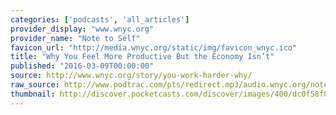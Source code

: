 ```yaml
---
categories: ['podcasts', 'all_articles']
provider_display: "www.wnyc.org"
provider_name: "Note to Self"
favicon_url: "http://media.wnyc.org/static/img/favicon_wnyc.ico"
title: "Why You Feel More Productive But the Economy Isn’t"
published: "2016-03-09T00:00:00"
source: http://www.wnyc.org/story/you-work-harder-why/
raw_source: http://www.podtrac.com/pts/redirect.mp3/audio.wnyc.org/notetoself/notetoself030916_cms582468_pod.mp3
thumbnail: http://discover.pocketcasts.com/discover/images/400/dc0f58f0-e3b7-012f-94fb-723c91aeae46.jpg
---
```

